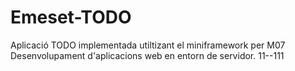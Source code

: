 Emeset-TODO
===========

Aplicació TODO implementada utiltizant el miniframework per M07 Desenvolupament d'aplicacions web en entorn de servidor. 11--111 
